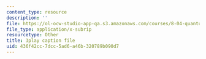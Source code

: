 ```yaml
---
content_type: resource
description: ''
file: https://ol-ocw-studio-app-qa.s3.amazonaws.com/courses/8-04-quantum-physics-i-spring-2016/436f42cc7dcc5ad6a46b320789b090d7_EdRkQmmq7vk.vtt
file_type: application/x-subrip
resourcetype: Other
title: 3play caption file
uid: 436f42cc-7dcc-5ad6-a46b-320789b090d7
---
```

